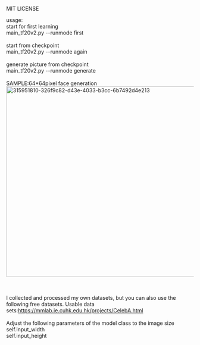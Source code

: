 MIT LICENSE

usage:<br />
start for first learning<br />
main_tf20v2.py --runmode first<br />
<br />
start from checkpoint<br />
main_tf20v2.py --runmode again<br />
<br />
generate picture from checkpoint<br />
main_tf20v2.py --runmode generate<br />
<br />
SAMPLE:64*64pixel face generation<br />
<img width="512" height="512" alt="315951810-326f9c82-d43e-4033-b3cc-6b7492d4e213" src="https://github.com/user-attachments/assets/f56008c5-aa03-4404-a68b-770e6f6cb538" />

<br />
<br />
I collected and processed my own datasets, but you can also use the following free datasets.
Usable data sets:<a href="https://mmlab.ie.cuhk.edu.hk/projects/CelebA.html" target="_blank">https://mmlab.ie.cuhk.edu.hk/projects/CelebA.html</a>
<br />
<br />
Adjust the following parameters of the model class to the image size<br />
self.input_width<br />
self.input_height<br />



